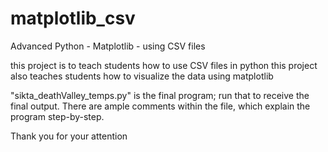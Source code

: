 # matplotlib_csv
Advanced Python - Matplotlib - using CSV files

this project is to teach students how to use CSV files in python
this project also teaches students how to visualize the data using matplotlib

"sikta_deathValley_temps.py" is the final program; run that to receive the final output.
There are ample comments within the file, which explain the program step-by-step.

Thank you for your attention
